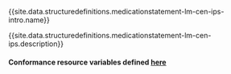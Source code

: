 {{site.data.structuredefinitions.medicationstatement-lm-cen-ips-intro.name}}

{{site.data.structuredefinitions.medicationstatement-lm-cen-ips.description}}

#### Conformance resource variables defined [here](http://wiki.hl7.org/index.php?title=IG_Publisher_Documentation#Jekyll)
